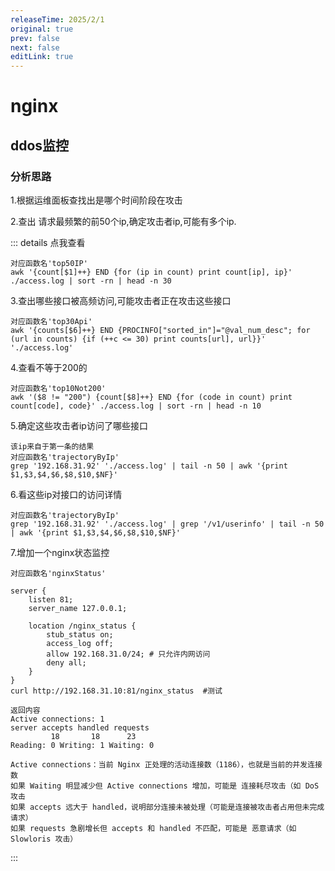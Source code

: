 ```yaml
---
releaseTime: 2025/2/1
original: true
prev: false
next: false
editLink: true
---
```

# nginx

## ddos监控
### 分析思路
1.根据运维面板查找出是哪个时间阶段在攻击

2.查出 请求最频繁的前50个ip,确定攻击者ip,可能有多个ip.

::: details 点我查看
````
对应函数名'top50IP'
awk '{count[$1]++} END {for (ip in count) print count[ip], ip}' ./access.log | sort -rn | head -n 30
````

3.查出哪些接口被高频访问,可能攻击者正在攻击这些接口
````
对应函数名'top30Api'
awk '{counts[$6]++} END {PROCINFO["sorted_in"]="@val_num_desc"; for (url in counts) {if (++c <= 30) print counts[url], url}}' './access.log'
````

4.查看不等于200的
````
对应函数名'top10Not200'
awk '($8 != "200") {count[$8]++} END {for (code in count) print count[code], code}' ./access.log | sort -rn | head -n 10
````

5.确定这些攻击者ip访问了哪些接口
````
该ip来自于第一条的结果
对应函数名'trajectoryByIp'
grep '192.168.31.92' './access.log' | tail -n 50 | awk '{print $1,$3,$4,$6,$8,$10,$NF}'
````

6.看这些ip对接口的访问详情
````
对应函数名'trajectoryByIp'
grep '192.168.31.92' './access.log' | grep '/v1/userinfo' | tail -n 50 | awk '{print $1,$3,$4,$6,$8,$10,$NF}'
````

7.增加一个nginx状态监控
````
对应函数名'nginxStatus'

server {
    listen 81;
    server_name 127.0.0.1;

    location /nginx_status {
        stub_status on;
        access_log off;
        allow 192.168.31.0/24; # 只允许内网访问
        deny all;
    }
}
curl http://192.168.31.10:81/nginx_status  #测试

返回内容
Active connections: 1 
server accepts handled requests
         18       18      23 
Reading: 0 Writing: 1 Waiting: 0

Active connections：当前 Nginx 正处理的活动连接数（1186），也就是当前的并发连接数
如果 Waiting 明显减少但 Active connections 增加，可能是 连接耗尽攻击（如 DoS 攻击
如果 accepts 远大于 handled，说明部分连接未被处理（可能是连接被攻击者占用但未完成请求）
如果 requests 急剧增长但 accepts 和 handled 不匹配，可能是 恶意请求（如 Slowloris 攻击）
````
:::




